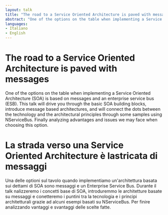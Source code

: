 ```yaml
---
layout: talk
title: "The road to a Service Oriented Architecture is paved with messages"
abstract: "One of the options on the table when implementing a Service Oriented Architecture (SOA) is based on messages and an enterprise service bus (ESB). This talk will drive you through the basic SOA building blocks, introduce message based architectures, and will connect the dots between the technology and the architectural principles through some samples using NServiceBus. Finally analyzing advantages and issues we may face when choosing this option."
languages:
- Italiano
- English
---
```


# The road to a Service Oriented Architecture is paved with messages

One of the options on the table when implementing a Service Oriented Architecture (SOA) is based on messages and an enterprise service bus (ESB). This talk will drive you through the basic SOA building blocks, introduce message based architectures, and will connect the dots between the technology and the architectural principles through some samples using NServiceBus. Finally analyzing advantages and issues we may face when choosing this option.

# La strada verso una Service Oriented Architecture è lastricata di messaggi

Una delle optioni sul tavolo quando implementiamo un'architettura basata sui dettami di SOA sono messaggi e un Enterprise Service Bus. Durante il talk nalizzeremo i concetti base di SOA, introduremmo le architetture basate su messaggi e conetteremo i puntini tra la tecnologia e i principi architetturali grazie ad alcuni esempi basati su NServiceBus. Per finire analizzando vantaggi e svantaggi delle scelte fatte.